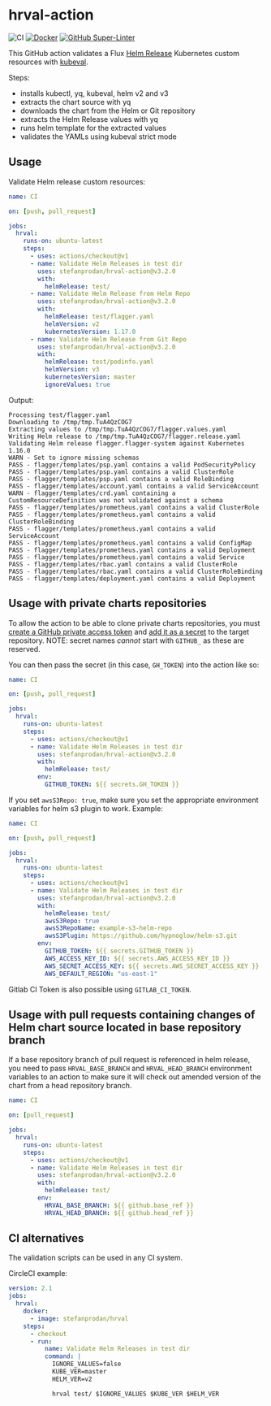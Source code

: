 # hrval-action

![CI](https://github.com/stefanprodan/hrval-action/workflows/CI/badge.svg)
[![Docker](https://img.shields.io/badge/Docker%20Hub-stefanprodan%2Fhrval-blue)](https://hub.docker.com/r/stefanprodan/hrval)
[![GitHub Super-Linter](https://github.com/stefanprodan/hrval-action/workflows/Lint%20Code%20Base/badge.svg)](https://github.com/marketplace/actions/super-linter)

This GitHub action validates a Flux 
[Helm Release](https://docs.fluxcd.io/projects/helm-operator/en/latest/references/helmrelease-custom-resource.html)
Kubernetes custom resources with [kubeval](https://github.com/instrumenta/kubeval).

Steps:
* installs kubectl, yq, kubeval, helm v2 and v3
* extracts the chart source with yq
* downloads the chart from the Helm or Git repository
* extracts the Helm Release values with yq
* runs helm template for the extracted values
* validates the YAMLs using kubeval strict mode

## Usage

Validate Helm release custom resources:

```yaml
name: CI

on: [push, pull_request]

jobs:
  hrval:
    runs-on: ubuntu-latest
    steps:
      - uses: actions/checkout@v1
      - name: Validate Helm Releases in test dir
        uses: stefanprodan/hrval-action@v3.2.0
        with:
          helmRelease: test/
      - name: Validate Helm Release from Helm Repo
        uses: stefanprodan/hrval-action@v3.2.0
        with:
          helmRelease: test/flagger.yaml
          helmVersion: v2
          kubernetesVersion: 1.17.0
      - name: Validate Helm Release from Git Repo
        uses: stefanprodan/hrval-action@v3.2.0
        with:
          helmRelease: test/podinfo.yaml
          helmVersion: v3
          kubernetesVersion: master
          ignoreValues: true
```

Output:

```text
Processing test/flagger.yaml
Downloading to /tmp/tmp.TuA4QzCOG7
Extracting values to /tmp/tmp.TuA4QzCOG7/flagger.values.yaml
Writing Helm release to /tmp/tmp.TuA4QzCOG7/flagger.release.yaml
Validating Helm release flagger.flagger-system against Kubernetes 1.16.0
WARN - Set to ignore missing schemas
PASS - flagger/templates/psp.yaml contains a valid PodSecurityPolicy
PASS - flagger/templates/psp.yaml contains a valid ClusterRole
PASS - flagger/templates/psp.yaml contains a valid RoleBinding
PASS - flagger/templates/account.yaml contains a valid ServiceAccount
WARN - flagger/templates/crd.yaml containing a CustomResourceDefinition was not validated against a schema
PASS - flagger/templates/prometheus.yaml contains a valid ClusterRole
PASS - flagger/templates/prometheus.yaml contains a valid ClusterRoleBinding
PASS - flagger/templates/prometheus.yaml contains a valid ServiceAccount
PASS - flagger/templates/prometheus.yaml contains a valid ConfigMap
PASS - flagger/templates/prometheus.yaml contains a valid Deployment
PASS - flagger/templates/prometheus.yaml contains a valid Service
PASS - flagger/templates/rbac.yaml contains a valid ClusterRole
PASS - flagger/templates/rbac.yaml contains a valid ClusterRoleBinding
PASS - flagger/templates/deployment.yaml contains a valid Deployment
```

## Usage with private charts repositories

To allow the action to be able to clone private charts repositories, you must [create a GitHub private access token](https://help.github.com/en/github/authenticating-to-github/creating-a-personal-access-token-for-the-command-line) and [add it as a secret](https://help.github.com/en/actions/automating-your-workflow-with-github-actions/creating-and-using-encrypted-secrets#creating-encrypted-secrets) to the target repository. NOTE: secret names *cannot* start with `GITHUB_` as these are reserved.

You can then pass the secret (in this case, `GH_TOKEN`) into the action like so:
```yaml
name: CI

on: [push, pull_request]

jobs:
  hrval:
    runs-on: ubuntu-latest
    steps:
      - uses: actions/checkout@v1
      - name: Validate Helm Releases in test dir
        uses: stefanprodan/hrval-action@v3.2.0
        with:
          helmRelease: test/
        env:
          GITHUB_TOKEN: ${{ secrets.GH_TOKEN }}
```

If you set `awsS3Repo: true`,  make sure you set the appropriate environment variables for helm s3 plugin to work.  Example:
```yaml
name: CI

on: [push, pull_request]

jobs:
  hrval:
    runs-on: ubuntu-latest
    steps:
      - uses: actions/checkout@v1
      - name: Validate Helm Releases in test dir
        uses: stefanprodan/hrval-action@v3.2.0
        with:
          helmRelease: test/
          awsS3Repo: true
          awsS3RepoName: example-s3-helm-repo
          awsS3Plugin: https://github.com/hypnoglow/helm-s3.git
        env:
          GITHUB_TOKEN: ${{ secrets.GITHUB_TOKEN }}
          AWS_ACCESS_KEY_ID: ${{ secrets.AWS_ACCESS_KEY_ID }}
          AWS_SECRET_ACCESS_KEY: ${{ secrets.AWS_SECRET_ACCESS_KEY }}
          AWS_DEFAULT_REGION: "us-east-1"

```

Gitlab CI Token is also possible using `GITLAB_CI_TOKEN`.

## Usage with pull requests containing changes of Helm chart source located in base repository branch

If a base repository branch of pull request is referenced in helm release,
you need to pass `HRVAL_BASE_BRANCH` and `HRVAL_HEAD_BRANCH` environment variables
to an action to make sure it will check out amended version of the chart
from a head repository branch.


```yaml
name: CI

on: [pull_request]

jobs:
  hrval:
    runs-on: ubuntu-latest
    steps:
      - uses: actions/checkout@v1
      - name: Validate Helm Releases in test dir
        uses: stefanprodan/hrval-action@v3.2.0
        with:
          helmRelease: test/
        env:
          HRVAL_BASE_BRANCH: ${{ github.base_ref }}
          HRVAL_HEAD_BRANCH: ${{ github.head_ref }}
```

## CI alternatives

The validation scripts can be used in any CI system. 

CircleCI example:

```yaml
version: 2.1
jobs:
  hrval:
    docker:
      - image: stefanprodan/hrval
    steps:
      - checkout
      - run:
          name: Validate Helm Releases in test dir
          command: |
            IGNORE_VALUES=false
            KUBE_VER=master
            HELM_VER=v2

            hrval test/ $IGNORE_VALUES $KUBE_VER $HELM_VER
```

